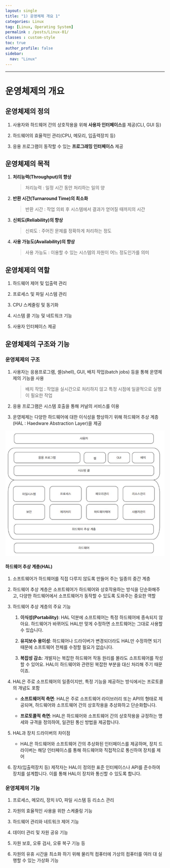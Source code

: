 ```yaml
---
layout: single
title: "1) 운영체제 개요 1"
categories: Linux
tag: [Linux, Operating System]
permalink : /posts/Linux-01/
classes : custom-style
toc: true
author_profile: false
sidebar:
  nav: "Linux"
---
```


<hr>

# 운영체제의 개요

<div>  </div>

## 운영체제의 정의

1. 사용자와 하드웨어 간의 상호작용을 위해 <b>사용자 인터페이스</b>를 제공(CLI, GUI 등)

2. 하드웨어의 효율적인 관리(CPU, 메모리, 입출력장치 등)

3. 응용 프로그램이 동작할 수 있는 <b>프로그래밍 인터페이스</b> 제공

## 운영체제의 목적

1. **처리능력(Throughput)의 향상**

    > 처리능력 : 일정 시간 동안 처리하는 일의 양

2. **반환 시간(Turnaround Time)의 최소화**

    > 반환 시간 : 작업 의뢰 후 시스템에서 결과가 얻어질 때까지의 시간

3. **신뢰도(Reliability)의 향상**

    > 신뢰도 : 주어진 문제를 정확하게 처리하는 정도

4. **사용 가능도(Availability)의 향상**

    > 사용 가능도 : 이용할 수 있는 시스템의 자원이 어느 정도인가를 의미

## 운영체제의 역할

1. 하드웨어 제어 및 입출력 관리

2. 프로세스 및 파일 시스템 관리

3. CPU 스케줄링 및 동기화

4. 시스템 콜 기능 및 네트워크 기능

5. 사용자 인터페이스 제공

## 운영체제의 구조와 기능

<div> </div>

### 운영체제의 구조

1. 사용자는 응용프로그램, 셸(shell), GUI, 배치 작업(batch jobs) 등을 통해 운영체제의 기능을 사용

    > 배치 작업 : 작업을 실시간으로 처리하지 않고 특정 시점에 일괄적으로 실행이 필요한 작업

2. 응용 프로그램은 시스템 호출을 통해 커널의 서비스를 이용

3. 운영체제는 다양한 하드웨어에 대한 이식성을 향상하기 위해 하드웨어 추상 계층(HAL : Haedware Abstraction Layer)을 제공

![image](../../assets/images/Linux/01_OperatingSystem-01.JPG)

#### 하드웨어 추상 계층(HAL)

1. 소프트웨어가 하드웨어를 직접 다루지 않도록 만들어 주는 일종의 중간 계층

2. 하드웨어 추상 계층은 소프트웨어가 하드웨어와 상호작용하는 방식을 단순화해주고, 다양한 하드웨어에서 소프트웨어가 동작할 수 있도록 도와주는 중요한 역할

3. 하드웨어 추상 계층의 주요 기능

    1. **이식성(Portability)**: HAL 덕분에 소프트웨어는 특정 하드웨어에 종속되지 않아요. 하드웨어가 바뀌어도 HAL만 맞게 수정하면 소프트웨어는 그대로 사용할 수 있습니다.

    2. **유지보수 용이성**: 하드웨어나 드라이버가 변경되더라도 HAL만 수정하면 되기 때문에 소프트웨어 전체를 수정할 필요가 없습니다.

    3. **복잡성 감소**: 개발자는 복잡한 하드웨어 작동 원리를 몰라도 소프트웨어를 작성할 수 있어요. HAL이 하드웨어와 관련된 복잡한 부분을 대신 처리해 주기 때문이죠.

4. HAL은 주로 소프트웨어의 일종이지만, 특정 기능을 제공하는 방식에서는 프로토콜의 개념도 포함

    - **소프트웨어적 측면**: HAL은 주로 소프트웨어 라이브러리 또는 API의 형태로 제공되며, 하드웨어와 소프트웨어 간의 상호작용을 추상화하고 단순화합니다.

    - **프로토콜적 측면**: HAL은 하드웨어와 소프트웨어 간의 상호작용을 규정하는 명세와 규격을 정의하여, 일관된 통신 방법을 제공합니다.

5. HAL과 장치 드라이버의 차이점

    - HAL은 하드웨어와 소프트웨어 간의 추상화된 인터페이스를 제공하며, 장치 드라이버는 해당 인터페이스를 통해 하드웨어와 직접적으로 통신하여 장치를 제어

6. 장치(입출력장치 등) 제작자는 HAL이 정의한 표준 인터페이스나 API를 준수하여 장치를 설계합니다. 이를 통해 HAL이 장치와 통신할 수 있도록 합니다.

### 운영체제의 기능

1. 프로세스, 메모리, 장치 I/O, 파일 시스템 등 리소스 관리

2. 자원의 효율적인 사용을 위한 스케줄링 기능

3. 하드웨어 관리와 네트워크 제어 기능

4. 데이터 관리 및 자원 공유 기능

5. 자원 보호, 오류 검사, 오류 복구 기능 등

6. 자원의 유휴 시간을 최소화 하기 위해 물리적 컴퓨터에 가상의 컴퓨터를 여러 대 실행할 수 있는 가상화 기능